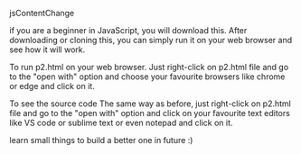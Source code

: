 jsContentChange

if you are a beginner in JavaScript, you will download this. After downloading or cloning this, you can simply run it on your web browser and see how it will work.

To run
p2.html on your web browser. Just right-click on p2.html file and go to the "open with" option and choose your favourite browsers like chrome or edge and click on it.

To see the source code
The same way as before, just right-click on p2.html file and go to the "open with" option and click on your favourite text editors like VS code or sublime text or even notepad and click on it.

learn small things to build a better one in future :)